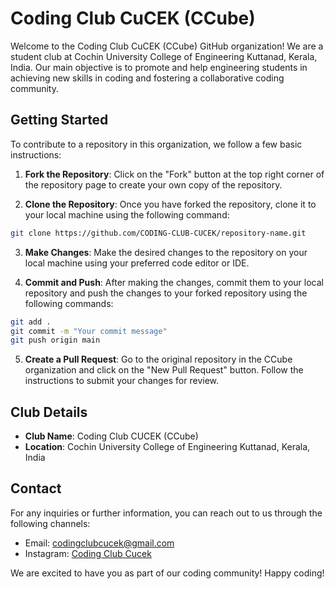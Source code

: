 # Coding Club CuCEK (CCube)

Welcome to the Coding Club CuCEK (CCube) GitHub organization! We are a student club at Cochin University College of Engineering Kuttanad, Kerala, India. Our main objective is to promote and help engineering students in achieving new skills in coding and fostering a collaborative coding community.

## Getting Started

To contribute to a repository in this organization, we follow a few basic instructions:

1. **Fork the Repository**: Click on the "Fork" button at the top right corner of the repository page to create your own copy of the repository.

2. **Clone the Repository**: Once you have forked the repository, clone it to your local machine using the following command:
```sh
git clone https://github.com/CODING-CLUB-CUCEK/repository-name.git
```

3. **Make Changes**: Make the desired changes to the repository on your local machine using your preferred code editor or IDE.

4. **Commit and Push**: After making the changes, commit them to your local repository and push the changes to your forked repository using the following commands:
```sh
git add .
git commit -m "Your commit message"
git push origin main
```

5. **Create a Pull Request**: Go to the original repository in the CCube organization and click on the "New Pull Request" button. Follow the instructions to submit your changes for review.

## Club Details

- **Club Name**: Coding Club CUCEK (CCube)
- **Location**: Cochin University College of Engineering Kuttanad, Kerala, India

## Contact

For any inquiries or further information, you can reach out to us through the following channels:

- Email: [codingclubcucek@gmail.com](mailto:codingclubcucek@gmail.com)
- Instagram: [Coding Club Cucek](https://instagram.com/coding_club_cucek?igshid=YmM0MjE2YWMzOA==)

We are excited to have you as part of our coding community! Happy coding!




